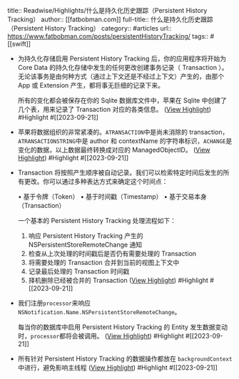 title:: Readwise/Highlights/什么是持久化历史跟踪（Persistent History Tracking）
author:: [[fatbobman.com]]
full-title:: 什么是持久化历史跟踪（Persistent History Tracking）
category:: #articles
url:: https://www.fatbobman.com/posts/persistentHistoryTracking/
tags:: #[[swift]]

- 为持久化存储启用 Persistent History Tracking 后，你的应用程序将开始为 Core Data 的持久化存储中发生的任何更改创建事务记录（ Transaction ）。无论该事务是由何种方式（通过上下文还是不经过上下文）产生的，由那个 App 或 Extension 产生，都将事无巨细的记录下来。
  
  所有的变化都会被保存在你的 Sqlite 数据库文件中，苹果在 Sqlite 中创建了几个表，用来记录了 Transaction 对应的各类信息。 ([View Highlight](https://read.readwise.io/read/01havm8na86w1nhgcn85j23rs1)) #Highlight #[[2023-09-21]]
- 苹果将数据组织的非常紧凑的。`ATRANSACTION`中是尚未消除的 transaction，`ATRANSACTIONSTRING`中是 author 和 contextName 的字符串标识，`ACHANGE`是变化的数据，以上数据最终转换成对应的 ManagedObjectID。 ([View Highlight](https://read.readwise.io/read/01havm99cbsxtze4bqetcxwy49)) #Highlight #[[2023-09-21]]
- Transaction 将按照产生顺序被自动记录。我们可以检索特定时间后发生的所有更改。你可以通过多种表达方式来确定这个时间点：
  
  •   基于令牌（Token）
  •   基于时间戳（Timestamp）
  •   基于交易本身（Transaction）
  
  一个基本的 Persistent History Tracking 处理流程如下：
  
  1.  响应 Persistent History Tracking 产生的 NSPersistentStoreRemoteChange 通知
  2.  检查从上次处理的时间戳后是否仍有需要处理的 Transaction
  3.  将需要处理的 Transaction 合并到当前的视图上下文中
  4.  记录最后处理的 Transaction 时间戳
  5.  择机删除已经被合并的 Transaction ([View Highlight](https://read.readwise.io/read/01havm9sk6bez1wdpsxfgcxrz9)) #Highlight #[[2023-09-21]]
- 我们注册`processor`来响应`NSNotification.Name.NSPersistentStoreRemoteChange`。
  
  每当你的数据库中启用 Persistent History Tracking 的 Entity 发生数据变动时，`processor`都将会被调用。 ([View Highlight](https://read.readwise.io/read/01havmcnp0b1nz5jq2qg26qe73)) #Highlight #[[2023-09-21]]
- 所有针对 Persistent History Tracking 的数据操作都放在 `backgroundContext`中进行，避免影响主线程 ([View Highlight](https://read.readwise.io/read/01havmd5n1bnz6qd06w2141m7d)) #Highlight #[[2023-09-21]]